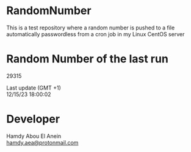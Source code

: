 # RandomNumber    
This is a test repository where a random number is pushed to a file automatically passwordless from a cron job in my Linux CentOS server    
# Random Number of the last run   
29315
      
Last update (GMT +1)    
12/15/23 18:00:02
# Developer    
Hamdy Abou El Anein   
hamdy.aea@protonmail.com
